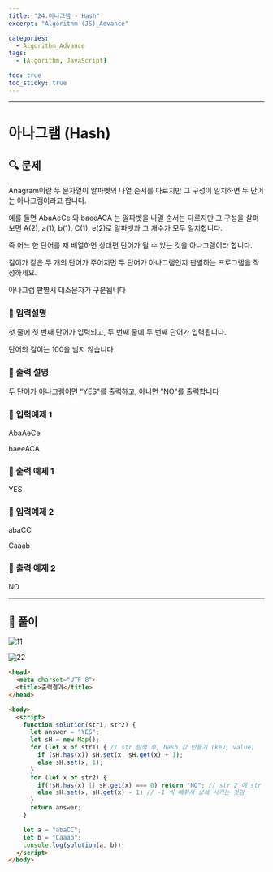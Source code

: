 ```yaml
---
title: "24.아나그램 - Hash"
excerpt: "Algorithm (JS)_Advance"

categories:
  - Algorithm_Advance
tags:
  - [Algorithm, JavaScript]

toc: true
toc_sticky: true
---
```


---


# 아나그램 (Hash)

##  🔍 문제 
Anagram이란 두 문자열이 알파벳의 나열 순서를 다르지만 그 구성이 일치하면 두 단어는 아나그램이라고 합니다.  

예를 들면 AbaAeCe 와 baeeACA 는 알파벳을 나열 순서는  다르지만 그 구성을 살펴보면 A(2), a(1), b(1), C(1), e(2)로  알파벳과 그 개수가 모두 일치합니다.  

즉 어느 한 단어를 재 배열하면 상대편 단어가 될 수 있는 것을 아나그램이라 합니다.  

길이가 같은 두 개의 단어가 주어지면 두 단어가 아나그램인지 판별하는 프로그램을 작성하세요. 

아나그램 판별시 대소문자가 구분됩니다


### 🔹 입력설명
첫 줄에 첫 번째 단어가 입력되고, 두 번째 줄에 두 번째 단어가 입력됩니다.   

단어의 길이는 100을 넘지 않습니다

### 🔹 출력 설명
두 단어가 아나그램이면 “YES"를 출력하고, 아니면 ”NO"를 출력합니다

### 🔹 입력예제 1
AbaAeCe  

baeeACA

### 🔹 출력 예제 1
YES

### 🔹 입력예제 2
abaCC

Caaab

### 🔹 출력 예제 2
NO

----

##  📌 풀이

![11](https://user-images.githubusercontent.com/28912774/117741092-8d19eb00-b23c-11eb-84bf-3f37371d6dea.jpg)


![22](https://user-images.githubusercontent.com/28912774/117741098-90ad7200-b23c-11eb-8c5c-1d6bfc2b0832.jpg)


```html
<head>
  <meta charset="UTF-8">
  <title>출력결과</title>
</head>

<body>
  <script>
    function solution(str1, str2) {
      let answer = "YES";
      let sH = new Map();
      for (let x of str1) { // str 탐색 후, hash 값 만들기 (key, value)
        if (sH.has(x)) sH.set(x, sH.get(x) + 1);
        else sH.set(x, 1);
      }
      for (let x of str2) {
        if(!sH.has(x) || sH.get(x) === 0) return "NO"; // str 2 에 str 1 의 key 값이 없을 땐 No return, 또는 다 상쇄 시켰는데 str1 의 key 값이 0 이여도 return NO 
        else sH.set(x, sH.get(x) - 1) // -1 씩 빼줘서 상쇄 시키는 것임
      }
      return answer;
    }

    let a = "abaCC";
    let b = "Caaab";
    console.log(solution(a, b));
  </script>
</body>
```
